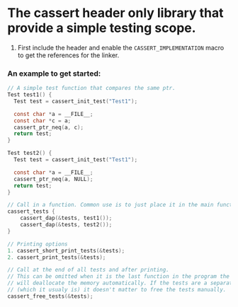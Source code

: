 # The cassert header only library that provide a simple testing scope.

1. First include the header and enable the `CASSERT_IMPLEMENTATION` macro to get the references for the linker.

### An example to get started:
```C
// A simple test function that compares the same ptr.
Test test1() {
  Test test = cassert_init_test("Test1");

  const char *a = __FILE__;
  const char *c = a;
  cassert_ptr_neq(a, c);
  return test;
}

Test test2() {
  Test test = cassert_init_test("Test1");

  const char *a = __FILE__;
  cassert_ptr_neq(a, NULL);
  return test;
}

// Call in a function. Common use is to just place it in the main function.
cassert_tests {
    cassert_dap(&tests, test1());
    cassert_dap(&tests, test2());
}

// Printing options
1. cassert_short_print_tests(&tests);
2. cassert_print_tests(&tests);

// Call at the end of all tests and after printing.
// This can be omitted when it is the last function in the program the OS
// will deallocate the memory automatically. If the tests are a separate program
// (which it usualy is) it doesn't matter to free the tests manually.
cassert_free_tests(&tests);
```
